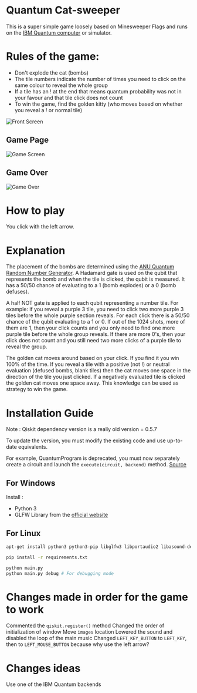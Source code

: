# Quantum Cat-sweeper

This is a super simple game loosely based on Minesweeper Flags and runs on the [IBM Quantum computer](https://quantumexperience.ng.bluemix.net/qx/experience) or simulator. 

# Rules of the game:
- Don't explode the cat (bombs)
- The tile numbers indicate the number of times you need to click on the same colour to reveal the whole group
- If a tile has an ! at the end that means quantum probability was not in your favour and that tile click does not count
- To win the game, find the golden kitty (who moves based on whether you reveal a ! or normal tile)

![Front Screen](https://github.com/desireevl/quantum-catsweeper/blob/master/images/mainscreen.PNG)

## Game Page
![Game Screen](https://github.com/desireevl/quantum-catsweeper/blob/master/images/playin.PNG)

## Game Over
![Game Over](https://github.com/desireevl/quantum-catsweeper/blob/master/images/lost.png)

# How to play

You click with the left arrow.

# Explanation
The placement of the bombs are determined using the [ANU Quantum Random Number Generator](https://qrng.anu.edu.au/). A Hadamard gate is used on the qubit that represents the bomb and when the tile is clicked, the qubit is measured. It has a 50/50 chance of evaluating to a 1 (bomb explodes) or a 0 (bomb defuses).

A half NOT gate is applied to each qubit representing a number tile. For example: if you reveal a purple 3 tile, you need to click two more purple 3 tiles before the whole purple section reveals. For each click there is a 50/50 chance of the qubit evaluating to a 1 or 0. If out of the 1024 shots, more of them are 1, then your click counts and you only need to find one more purple tile before the whole group reveals. If there are more 0's, then your click does not count and you still need two more clicks of a purple tile to reveal the group. 

The golden cat moves around based on your click. If you find it you win 100% of the time. If you reveal a tile with a positive (not !) or neutral evaluation (defused bombs, blank tiles) then the cat moves one space in the direction of the tile you just clicked. If a negatively evaluated tile is clicked the golden cat moves one space away. This knowledge can be used as strategy to win the game. 

# Installation Guide

Note : Qiskit dependency version is a really old version = 0.5.7

To update the version, you must modify the existing code and use up-to-date equivalents. 

For example, QuantumProgram is deprecated, you must now separately create a circuit and launch the `execute(circuit, backend)` method. [Source](https://qiskit.org/documentation/release_notes.html)

## For Windows

Install :
- Python 3
- GLFW Library from the [official website](https://www.glfw.org/download.html)

## For Linux

```bash
apt-get install python3 python3-pip libglfw3 libportaudio2 libasound-dev

pip install -r requirements.txt

python main.py
python main.py debug # For debugging mode
```

# Changes made in order for the game to work

Commented the `qiskit.register()` method
Changed the order of initialization of window
Move `images` location
Lowered the sound and disabled the loop of the main music
Changed `LEFT_KEY_BUTTON` to `LEFT_KEY`, then to `LEFT_MOUSE_BUTTON` because why use the left arrow?

# Changes ideas

Use one of the IBM Quantum backends